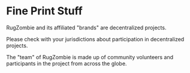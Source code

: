 # Fine Print Stuff

RugZombie and its affiliated "brands" are decentralized projects.

Please check with your jurisdictions about participation in decentralized projects.&#x20;

The "team" of RugZombie is made up of community volunteers and participants in the project from across the globe.&#x20;
